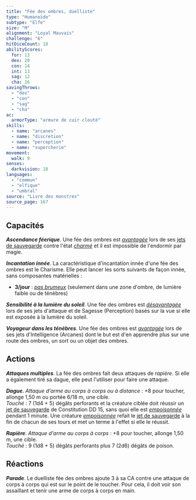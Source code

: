 ```yaml
---
title: "Fée des ombres, duelliste"
type: "Humanoïde"
subtype: "Elfe"
size: "M"
alignment: "Loyal Mauvais"
challenge: "6"
hitDiceCount: 18
abilityScores:
  for: 13
  dex: 20
  con: 14
  int: 13
  sag: 12
  cha: 16
savingThrows:
  - "dex"
  - "con"
  - "sag"
  - "cha"
ac:
  armorType: "armure de cuir clouté"
skills:
  - name: "arcanes"
  - name: "discretion"
  - name: "perception"
  - name: "supercherie"
movement:
  walk: 9
senses:
  darkvision: 18
languages:
  - "commun"
  - "elfique"
  - "umbral"
source: "Livre des monstres"
source_page: 167
---
```

## Capacités
_**Ascendance féerique**_. Une fée des ombres est [_avantagée_](/utiliser-les-caracteristiques/#avantage-et-desavantage) lors de ses [jets de sauvegarde](/utiliser-les-caracteristiques/#jets-de-sauvegarde) contre l'état [_charmé_](/gerer-la-sante-du-personnage/#charme) et il est impossible de l'endormir par magie.

_**Incantation innée**_. La caractéristique d'incantation innée d'une fée des ombres est le Charisme. Elle peut lancer les sorts suivants de façon innée, sans composantes matérielles :
* **3/jour** : [_pas brumeux_](/grimoire/pas-brumeux/) (seulement dans une zone d'ombre, de lumière faible ou de ténèbres)

_**Sensibilité à la lumière du soleil**_. Une fée des ombres est [_désavantagée_](/utiliser-les-caracteristiques/#avantage-et-desavantage) lors de ses jets d'attaque et de Sagesse (Perception) basés sur la vue si elle est exposée à la lumière du soleil.

_**Voyageur dans les ténèbres**_. Une fée des ombres est [_avantagée_](/utiliser-les-caracteristiques/#avantage-et-desavantage) lors de ses jets d'Intelligence (Arcanes) dont le but est d'en apprendre plus sur une route des ombres, un sort ou un objet des ombres.

## Actions
_**Attaques multiples**_. La fée des ombres fait deux attaques de _rapière_. Si elle a également tiré sa dague, elle peut l'utiliser pour faire une attaque.

_**Dague**_. _Attaque d'arme au corps à corps ou à distance_ : +8 pour toucher, allonge 1,50 m ou portée 6/18 m, une cible.  
_Touché_ : 7 (1d4 + 5) dégâts perforants et la créature ciblée doit réussir un [jet de sauvegarde](/utiliser-les-caracteristiques/#jets-de-sauvegarde) de Constitution DD 15, sans quoi elle est [_empoisonnée_](/gerer-la-sante-du-personnage/#empoisonne) pendant 1 minute. Une créature [_empoisonnée_](/gerer-la-sante-du-personnage/#empoisonne) refait le [jet de sauvegarde](/utiliser-les-caracteristiques/#jets-de-sauvegarde) à la fin de chacun de ses tours et met un terme à l'effet si elle le réussit.

_**Rapière**_. _Attaque d'arme au corps à corps_ : +8 pour toucher, allonge 1,50 m, une cible.  
_Touché_ : 9 (1d8 + 5) dégâts perforants plus 7 (2d6) dégâts de poison.

## Réactions
_**Parade**_. Le duelliste fée des ombres ajoute 3 à sa CA contre une attaque de corps à corps qui est sur le point de le toucher. Pour cela, il doit voir son assaillant et tenir une arme de corps à corps en main.

